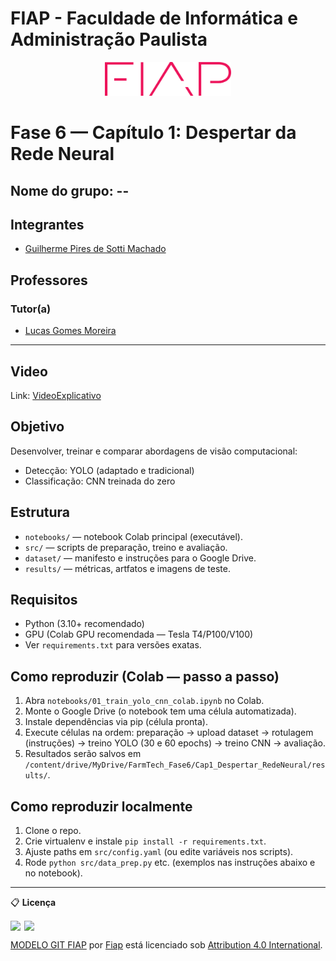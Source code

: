 # FIAP - Faculdade de Informática e Administração Paulista

<p align="center">
  <a href="https://www.fiap.com.br/">
    <img src="../assets/logo-fiap.png" alt="FIAP - Faculdade de Informática e Administração Paulista" width="40%" />
  </a>
</p>

# Fase 6 — Capítulo 1: Despertar da Rede Neural

## Nome do grupo: --

## Integrantes
- [Guilherme Pires de Sotti Machado](https://www.linkedin.com/in/guilherme-pires-de-sotti-machado-296a7417a/)

## Professores

### Tutor(a)
- [Lucas Gomes Moreira](https://www.linkedin.com/in/lucas-gomes-moreira-15a8452a/)

---

## Video
Link: [VideoExplicativo](https://youtu.be/-muc-A1wRK8)

## Objetivo
Desenvolver, treinar e comparar abordagens de visão computacional:
- Detecção: YOLO (adaptado e tradicional)
- Classificação: CNN treinada do zero

## Estrutura
- `notebooks/` — notebook Colab principal (executável).
- `src/` — scripts de preparação, treino e avaliação.
- `dataset/` — manifesto e instruções para o Google Drive.
- `results/` — métricas, artfatos e imagens de teste.

## Requisitos
- Python (3.10+ recomendado)
- GPU (Colab GPU recomendada — Tesla T4/P100/V100)
- Ver `requirements.txt` para versões exatas.

## Como reproduzir (Colab — passo a passo)
1. Abra `notebooks/01_train_yolo_cnn_colab.ipynb` no Colab.
2. Monte o Google Drive (o notebook tem uma célula automatizada).
3. Instale dependências via pip (célula pronta).
4. Execute células na ordem: preparação -> upload dataset -> rotulagem (instruções) -> treino YOLO (30 e 60 epochs) -> treino CNN -> avaliação.
5. Resultados serão salvos em `/content/drive/MyDrive/FarmTech_Fase6/Cap1_Despertar_RedeNeural/results/`.

## Como reproduzir localmente
1. Clone o repo.
2. Crie virtualenv e instale `pip install -r requirements.txt`.
3. Ajuste paths em `src/config.yaml` (ou edite variáveis nos scripts).
4. Rode `python src/data_prep.py` etc. (exemplos nas instruções abaixo e no notebook).


---

📋 **Licença**

<img src="https://mirrors.creativecommons.org/presskit/icons/cc.svg" width="22px" style="vertical-align:text-bottom; margin-right:2px;" /> <img src="https://mirrors.creativecommons.org/presskit/icons/by.svg" width="22px" style="vertical-align:text-bottom;" />  
<p xmlns:dct="http://purl.org/dc/terms/">
<a property="dct:title" href="https://github.com/agodoi/template">MODELO GIT FIAP</a> por 
<a property="cc:attributionName" href="https://fiap.com.br">Fiap</a> está licenciado sob 
<a href="http://creativecommons.org/licenses/by/4.0/" rel="license">Attribution 4.0 International</a>.
</p>
      